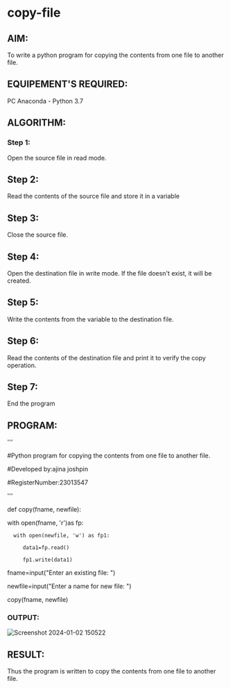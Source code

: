 # copy-file
## AIM:
To write a python program for copying the contents from one file to another file.
## EQUIPEMENT'S REQUIRED: 
PC
Anaconda - Python 3.7
## ALGORITHM: 
### Step 1:
Open the source file in read mode.

## Step 2:
Read the contents of the source file and store it in a variable

## Step 3:
Close the source file.

## Step 4:
Open the destination file in write mode. If the file doesn't exist, it will be created.

## Step 5:
Write the contents from the variable to the destination file.

## Step 6:
Read the contents of the destination file and print it to verify the copy operation.

## Step 7:
End the program

## PROGRAM:
'''

#Python program for copying the contents from one file to another file.

#Developed by:ajina joshpin

#RegisterNumber:23013547

'''

 def copy(fname, newfile):

   with open(fname, 'r')as fp:

      with open(newfile, 'w') as fp1:

         data1=fp.read()

         fp1.write(data1)

 fname=input("Enter an existing file: ")

 newfile=input("Enter a name for new file: ")

 copy(fname, newfile)


### OUTPUT:
![Screenshot 2024-01-02 150522](https://github.com/ajinajoshpin/copy-file/assets/148514578/27e8cf48-bcd1-4ec1-8901-31f6503994de)

## RESULT:
Thus the program is written to copy the contents from one file to another file.
